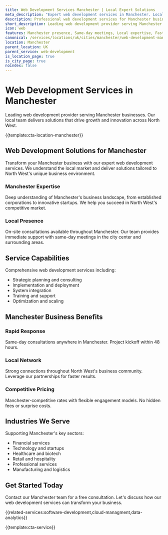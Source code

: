 ```yaml
---
title: Web Development Services Manchester | Local Expert Solutions
meta_description: "Expert web development services in Manchester. Local team, same-day consultations, proven results. Transform your business today."
description: Professional web development services for Manchester businesses
short_description: Leading web development provider serving Manchester and North West.
icon: web
features: Manchester presence, Same-day meetings, Local expertise, Fast deployment, Competitive rates, Proven track record
canonical: /services/locations/uk/cities/manchester/web-development-manchester.html
location: Manchester
parent_location: UK
parent_service: web-development
is_location_page: true
is_city_page: true
noindex: false
---
```


# Web Development Services in Manchester

Leading web development provider serving Manchester businesses. Our local team delivers solutions that drive growth and innovation across North West.

{{template:cta-location-manchester}}

## Web Development Solutions for Manchester

Transform your Manchester business with our expert web development services. We understand the local market and deliver solutions tailored to North West's unique business environment.

### Manchester Expertise

Deep understanding of Manchester's business landscape, from established corporations to innovative startups. We help you succeed in North West's competitive market.

### Local Presence

On-site consultations available throughout Manchester. Our team provides immediate support with same-day meetings in the city center and surrounding areas.

## Service Capabilities

Comprehensive web development services including:
- Strategic planning and consulting
- Implementation and deployment
- System integration
- Training and support
- Optimization and scaling

## Manchester Business Benefits

### Rapid Response
Same-day consultations anywhere in Manchester. Project kickoff within 48 hours.

### Local Network
Strong connections throughout North West's business community. Leverage our partnerships for faster results.

### Competitive Pricing
Manchester-competitive rates with flexible engagement models. No hidden fees or surprise costs.

## Industries We Serve

Supporting Manchester's key sectors:
- Financial services
- Technology and startups
- Healthcare and biotech
- Retail and hospitality
- Professional services
- Manufacturing and logistics

## Get Started Today

Contact our Manchester team for a free consultation. Let's discuss how our web development services can transform your business.

{{related-services:software-development,cloud-managment,data-analytics}}

{{template:cta-service}}

